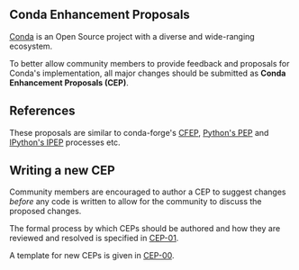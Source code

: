 ## Conda Enhancement Proposals

[Conda](https://docs.conda.io/) is an Open Source project with a diverse and wide-ranging ecosystem.

To better allow community members to provide feedback and proposals
for Conda's implementation, all major changes should be submitted as
**Conda Enhancement Proposals (CEP)**.

## References

These proposals are similar to conda-forge's [CFEP](https://github.com/conda-forge/cfep),
[Python's PEP](https://www.python.org/dev/peps/) and [IPython's IPEP](https://github.com/ipython/ipython/wiki/IPEPs:-IPython-Enhancement-Proposals) processes etc.

## Writing a new CEP

Community members are encouraged to author a CEP to suggest changes *before*
any code is written to allow for the community to discuss the proposed changes.

The formal process by which CEPs should be authored and how they are reviewed
and resolved is specified in [CEP-01](https://github.com/conda/ceps/blob/main/cep-01.md).

A template for new CEPs is given in [CEP-00](https://github.com/conda/ceps/blob/main/cep-00.md).

